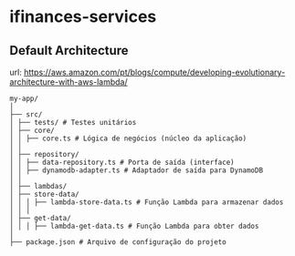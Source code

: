 # ifinances-services

## Default Architecture

url: https://aws.amazon.com/pt/blogs/compute/developing-evolutionary-architecture-with-aws-lambda/

```
my-app/
│
├── src/
│ ├── tests/ # Testes unitários
│ ├── core/
│ │ ├── core.ts # Lógica de negócios (núcleo da aplicação)
│ │
│ ├── repository/
│ │ ├── data-repository.ts # Porta de saída (interface)
│ │ ├── dynamodb-adapter.ts # Adaptador de saída para DynamoDB
│ │
│ ├── lambdas/
│ ├── store-data/
│ │ │ ├── lambda-store-data.ts # Função Lambda para armazenar dados
│ │ │
│ ├── get-data/
│ │ │ ├── lambda-get-data.ts # Função Lambda para obter dados
│
├── package.json # Arquivo de configuração do projeto
```
